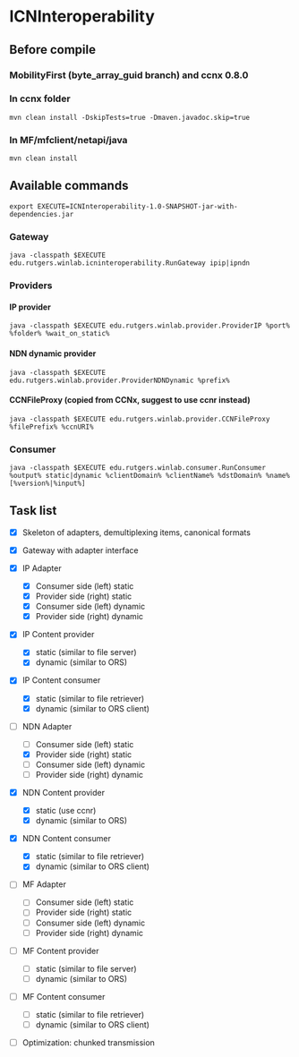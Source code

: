 # ICNInteroperability
## Before compile
### MobilityFirst (byte_array_guid branch) and ccnx 0.8.0
### In ccnx folder
```
mvn clean install -DskipTests=true -Dmaven.javadoc.skip=true
```
### In MF/mfclient/netapi/java 
```
mvn clean install
```
## Available commands
```
export EXECUTE=ICNInteroperability-1.0-SNAPSHOT-jar-with-dependencies.jar
```
### Gateway
```
java -classpath $EXECUTE edu.rutgers.winlab.icninteroperability.RunGateway ipip|ipndn
```
### Providers
#### IP provider
```
java -classpath $EXECUTE edu.rutgers.winlab.provider.ProviderIP %port% %folder% %wait_on_static%
```
#### NDN dynamic provider
```
java -classpath $EXECUTE edu.rutgers.winlab.provider.ProviderNDNDynamic %prefix%
```
#### CCNFileProxy (copied from CCNx, suggest to use ccnr instead)
```
java -classpath $EXECUTE edu.rutgers.winlab.provider.CCNFileProxy %filePrefix% %ccnURI%
```
### Consumer
```
java -classpath $EXECUTE edu.rutgers.winlab.consumer.RunConsumer %output% static|dynamic %clientDomain% %clientName% %dstDomain% %name% [%version%|%input%]
```

## Task list
- [x] Skeleton of adapters, demultiplexing items, canonical formats
- [x] Gateway with adapter interface
- [x] IP Adapter
  - [x] Consumer side (left) static
  - [x] Provider side (right) static
  - [x] Consumer side (left) dynamic
  - [x] Provider side (right) dynamic
- [x] IP Content provider
  - [x] static (similar to file server)
  - [x] dynamic (similar to ORS)
- [x] IP Content consumer
  - [x] static (similar to file retriever)
  - [x] dynamic (similar to ORS client)
- [ ] NDN Adapter
  - [ ] Consumer side (left) static
  - [x] Provider side (right) static
  - [ ] Consumer side (left) dynamic
  - [ ] Provider side (right) dynamic
- [x] NDN Content provider
  - [x] static (use ccnr)
  - [x] dynamic (similar to ORS)
- [x] NDN Content consumer
  - [x] static (similar to file retriever)
  - [x] dynamic (similar to ORS client)
- [ ] MF Adapter
  - [ ] Consumer side (left) static
  - [ ] Provider side (right) static
  - [ ] Consumer side (left) dynamic
  - [ ] Provider side (right) dynamic
- [ ] MF Content provider
  - [ ] static (similar to file server)
  - [ ] dynamic (similar to ORS)
- [ ] MF Content consumer
  - [ ] static (similar to file retriever)
  - [ ] dynamic (similar to ORS client)
- [ ] Optimization: chunked transmission  

